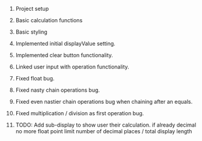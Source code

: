 1. Project setup
2. Basic calculation functions
3. Basic styling
4. Implemented initial displayValue setting.
5. Implemented clear button functionality.
6. Linked user input with operation functionality. 
7. Fixed float bug.
8. Fixed nasty chain operations bug.
9. Fixed even nastier chain operations bug when chaining after an equals.
10. Fixed multiplication / division as first operation bug. 

11. TODO: Add sub-display to show user their calculation. 
            if already decimal no more float point
            limit number of decimal places / total display length